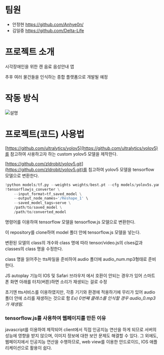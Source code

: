 # 팀원

- 안정현 https://github.com/Anhye0n/
- 김일중 https://github.com/Delta-Life

# 프로젝트 소개

시각장애인을 위한 캔 음료  음성안내 앱

추후 여러 물건들을 인식하는 종합 플랫폼으로 개발될 예정

# 작동 방식
![설명](https://user-images.githubusercontent.com/49294599/131503364-723fa454-690c-4a40-bec5-fdd65f60e6dd.png)


# 프로젝트(코드) 사용법

[https://github.com/ultralytics/yolov5](https://github.com/ultralytics/yolov5)를 참고하여 사용하고자 하는 custom yolov5 모델을 제작한다.

[https://github.com/zldrobit/yolov5.git](https://github.com/zldrobit/yolov5.git)를 침고하여 yolov5 모델을 tensorflow 모델으로 변환한다.

```python
!python models/tf.py --weights weights/best.pt --cfg models/yolov5s.yaml --img 320
!tensorflowjs_converter \
    --input_format=tf_saved_model \
    --output_node_names='/Reshape_1' \
    --saved_model_tags=serve \
    /path/to/saved_model \
    /path/to/converted_model
```

명령어를 이용하여 tensorflow 모델을 tensorflow.js 모델으로 변환한다.

이 repository를 clone하여 model 폴더 안에 tensorflow.js 모델을 넣는다.

변환된 모델의 class의 개수와 class 명에 따라 tensor/video.js의 clses값과 classes의 class 명을 수정한다.

class 명을 읽어주는 tts파일을 준비하여 audio 폴더에 audio_num.mp3형태로 준비한다.

JS autoplay 기능이 IOS 및 Safari 브라우저 에서 호환이 안되는 경우가 있어 스마트폰 화면 아래를 터치(버튼)하면 소리가 재생되는 걸로 수정

초기엔 tts서비스를 이용하였지만, 각종 기기와 환경에 적용하기에 무리가 있어 audio폴더 안에 소리를 재생하는 것으로 함
*Ex) 0번째 클래스를 인식할 경우 audio_0.mp3가 재생됨.*

### tensorflow.js를 사용하여 웹페이지를 만든 이유

javascript를 이용하여 제작되어 client에서 직접 인공지능 연산을 하게 되므로 서버의 성능에 영향을 받지 않으며, 이미지 정보에 대한 보안 문제도 해결할 수 있다. 그 외에도, 웹페이지에서 인공지능 연산을 수행하므로, web view를 이용한 안드로이드, IOS 애플리케이션으로 활용이 쉽다.
